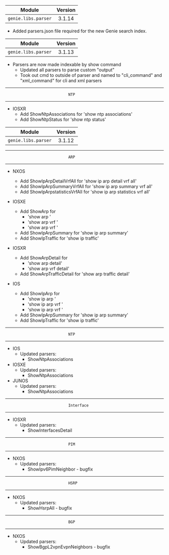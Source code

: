 | Module                  | Version       |
| ------------------------|:-------------:|
| ``genie.libs.parser``   | 3.1.14        |


* Added parsers.json file required for the new Genie search index.


| Module                  | Version       |
| ------------------------|:-------------:|
| ``genie.libs.parser``   | 3.1.13        |


* Parsers are now made indexable by show command
  *  Updated all parsers to parse custom "output"
  *  Took out cmd to outside of parser and named to "cli_command" and "xml_command" for cli and xml parsers

--------------------------------------------------------------------------------
                                NTP
--------------------------------------------------------------------------------
* IOSXR
    * Add ShowNtpAssociations for 'show ntp associations'
    * Add ShowNtpStatus for 'show ntp status'


| Module                  | Version       |
| ------------------------|:-------------:|
| ``genie.libs.parser``   | 3.1.12        |

--------------------------------------------------------------------------------
                                ARP
--------------------------------------------------------------------------------

* NXOS
    * Add ShowIpArpDetailVrfAll for 'show ip arp detail vrf all'
    * Add ShowIpArpSummaryVrfAll for 'show ip arp summary vrf all'
    * Add ShowIpArpstatisticsVrfAll for 'show ip arp statistics vrf all'

* IOSXE
    * Add ShowArp for
    	* 'show arp <WORD>'
    	* 'show arp vrf <vrf>' 
    	* 'show arp vrf <vrf> <WORD>'
    * Add ShowIpArpSummary for 'show ip arp summary'
    * Add ShowIpTraffic for 'show ip traffic'

* IOSXR
    * Add ShowArpDetail for
    	* 'show arp detail'
    	* 'show arp vrf <WORD> detail'
    * Add ShowArpTrafficDetail for 'show arp traffic detail'

* IOS
    * Add ShowIpArp for
        * 'show ip arp <WORD>'
        * 'show ip arp vrf <vrf>' 
        * 'show ip arp vrf <vrf> <WORD>'
    * Add ShowIpArpSummary for 'show ip arp summary'
    * Add ShowIpTraffic for 'show ip traffic'

--------------------------------------------------------------------------------
                                NTP
--------------------------------------------------------------------------------

* IOS
  * Updated parsers:
     * ShowNtpAssociations
* IOSXE
  * Updated parsers:
     * ShowNtpAssociations
* JUNOS
  * Updated parsers:
     * ShowNtpAssociations

--------------------------------------------------------------------------------
                                Interface
--------------------------------------------------------------------------------

* IOSXR
  * Updated parsers:
    * ShowInterfacesDetail

--------------------------------------------------------------------------------
                                PIM
--------------------------------------------------------------------------------

* NXOS
  * Updated parsers:
    * ShowIpv6PimNeighbor - bugfix

--------------------------------------------------------------------------------
                                HSRP
--------------------------------------------------------------------------------

* NXOS
  * Updated parsers:
    * ShowHsrpAll - bugfix

--------------------------------------------------------------------------------
                                BGP
--------------------------------------------------------------------------------

* NXOS
  * Updated parsers:
    * ShowBgpL2vpnEvpnNeighbors - bugfix